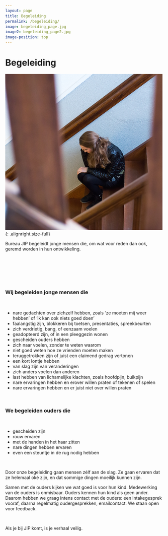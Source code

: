 ```yaml
---
layout: page
title: Begeleiding
permalink: /begeleiding/
image: begeleiding_page.jpg
image2: begeleiding_page2.jpg
image-position: top
---
```


# Begeleiding

![Begeleiding](/assets/images/img1.jpg){: .alignright.size-full}

Bureau JIP begeleidt jonge mensen die, om wat voor reden dan ook, geremd worden in hun ontwikkeling.

###### &nbsp;

###### &nbsp;

### Wij begeleiden jonge mensen die

&nbsp;

* nare gedachten over zichzelf hebben, zoals ‘ze moeten mij weer hebben’ of ‘ik kan ook niets goed doen’
* faalangstig zijn, blokkeren bij toetsen, presentaties, spreekbeurten
* zich verdrietig, bang, of eenzaam voelen
* geadopteerd zijn, of in een pleeggezin wonen
* gescheiden ouders hebben
* zich naar voelen, zonder te weten waarom
* niet goed weten hoe ze vrienden moeten maken
* teruggetrokken zijn of juist een claimend gedrag vertonen
* een kort lontje hebben
* van slag zijn van veranderingen
* zich anders voelen dan anderen
* last hebben van lichamelijke klachten, zoals hoofdpijn, buikpijn
* nare ervaringen hebben en erover willen praten of tekenen of spelen
* nare ervaringen hebben en er juist niet over willen praten


&nbsp;

### We begeleiden ouders die

&nbsp;

* gescheiden zijn
* rouw ervaren
* met de handen in het haar zitten
* nare dingen hebben ervaren
* even een steuntje in de rug nodig hebben


&nbsp;

Door onze begeleiding gaan mensen z&eacute;lf aan de slag. Ze gaan ervaren dat ze helemaal ok&eacute; zijn, en dat sommige dingen moeilijk kunnen zijn.

Samen met de ouders kijken we wat goed is voor hun kind. Medewerking van de ouders is onmisbaar. Ouders kennen hun kind als geen ander. Daarom hebben we graag intens contact met de ouders: een intakegesprek vooraf, daarna regelmatig oudergesprekken, emailcontact. We staan open voor feedback.

&nbsp;

Als je bij JIP komt, is je verhaal veilig.